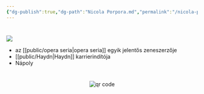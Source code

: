 ```yaml
---
{"dg-publish":true,"dg-path":"Nicola Porpora.md","permalink":"/nicola-porpora/"}
---
```


#

![](https://upload.wikimedia.org/wikipedia/commons/b/b5/Nicola_Antonio_Porpora.jpg?1664529551446)

- az [[public/opera seria\|opera seria]] egyik jelentős zeneszerzője
- [[public/Haydn\|Haydn]] karrierindítója
- Nápoly



#
<p style="text-align: center;"><img src="https://chart.googleapis.com/chart?cht=qr&chl=https://notes.andrasdenes.com/nicola-porpora&chs=180x180&choe=UTF-8&chld=L|2" alt="qr code"></p>

